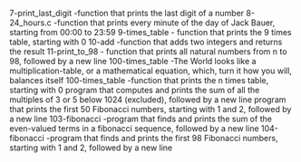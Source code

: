 7-print_last_digit -function that prints the last digit of a number
8-24_hours.c -function that prints every minute of the day of Jack Bauer, starting from 00:00 to 23:59
9-times_table - function that prints the 9 times table, starting with 0
10-add -function that adds two integers and returns the result
11-print_to_98 - function that prints all natural numbers from n to 98, followed by a new line
100-times_table -The World looks like a multiplication-table, or a mathematical equation, which, turn it how you will, balances itself
100-times_table -function that prints the n times table, starting with 0
program that computes and prints the sum of all the multiples of 3 or 5 below 1024 (excluded), followed by a new line
program that prints the first 50 Fibonacci numbers, starting with 1 and 2, followed by a new line
 103-fibonacci -program that finds and prints the sum of the even-valued terms in a fibonacci sequence, followed by a new line
104-fibonacci -program that finds and prints the first 98 Fibonacci numbers, starting with 1 and 2, followed by a new line
